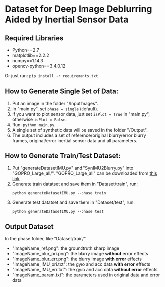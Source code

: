 # Dataset for Deep Image Deblurring Aided by Inertial Sensor Data

## Required Libraries
- Python==2.7
- matplotlib==2.2.2
- numpy==1.14.3
- opencv-python==3.4.0.12
 
 Or just run: `pip install -r requirements.txt`

## How to Generate Single Set of Data: 
1. Put an image in the folder "/InputImages".
2. In "main.py", set `phase = single` (default).
3. If you want to plot sensor data, just set `isPlot = True` in "main.py", otherwise `isPlot = False`.
4. Run: `python main.py`.
5. A single set of synthetic data will be saved in the folder "/Output".
6. The output includes a set of reference/original blurry/error blurry frames, original/error inertial sensor data and 
all parameters.

## How to Generate Train/Test Dataset: 
1. Put "generateDatasetIMU.py" and "SynIMU2Blurry.py" into "GOPRO_Large_all/". "GOPRO_Large_all" can be downloaded from 
[this link](https://github.com/SeungjunNah/DeepDeblur_release) 
2. Generate train datatset and save them in "Dataset/train", run:
    ```buildoutcfg
    python generateDatasetIMU.py --phase train
    ```
3. Generate test datatset and save them in "Dataset/test", run:
    ```buildoutcfg
    python generateDatasetIMU.py --phase test
    ```
 ## Output Dataset
 In the phase folder, like "Dataset/train/"
 - "ImageName_ref.png": the groundtruth sharp image
 - "ImageName_blur_ori.png": the blurry image **without** error effects
 - "ImageName_blur_err.png": the blurry image **with error** effects
 - "ImageName_IMU_ori.txt": the gyro and acc data **with error** effects
 - "ImageName_IMU_err.txt": the gyro and acc data **without error** effects
 - "ImageName_param.txt": the parameters used in original data and error data